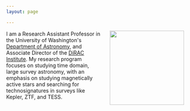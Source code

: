 ```yaml
---
layout: page

---
```


<div>
<!-- <img align="left" src="{{ site.url }}/assets/davenport_bw_2020.JPG" hspace="25" width="200"> -->
<!-- <figure> -->
<img align="right" src="{{ site.url }}/assets/headshot2023_350.jpeg" hspace="25" width="200">
<!-- </figure> -->

I am a Research Assistant Professor in the University of Washington's <a href="http://astro.washington.edu">Department of Astronomy</a>, and Associate Director of the
<a href="http://dirac.astro.washington.edu">DiRAC Institute</a>.
My research program focuses on studying time domain, large survey astronomy, with an emphasis on studying magnetically active stars and searching for technosignatures in surveys like Kepler, ZTF, and TESS.
<span class="clear: both"></span>
</div>
<br>


<br>
<i class="fa fa-coffee"></i> <i class="fa fa-star"></i> <i class="fa fa-pagelines"></i> <i class="fa fa-lightbulb-o"></i> 
